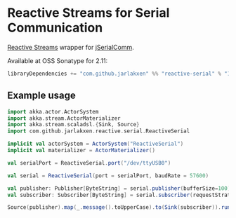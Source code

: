 # Reactive Streams for Serial Communication

[Reactive Streams](http://www.reactive-streams.org) wrapper for [jSerialComm](http://fazecast.github.io/jSerialComm/). 

Available at OSS Sonatype for 2.11:

````scala
libraryDependencies += "com.github.jarlakxen" %% "reactive-serial" % "1.2"
````

Example usage
----

```Scala
import akka.actor.ActorSystem
import akka.stream.ActorMaterializer
import akka.stream.scaladsl.{Sink, Source}
import com.github.jarlakxen.reactive.serial.ReactiveSerial

implicit val actorSystem = ActorSystem("ReactiveSerial")
implicit val materializer = ActorMaterializer()

val serialPort = ReactiveSerial.port("/dev/ttyUSB0")

val serial = ReactiveSerial(port = serialPort, baudRate = 57600)

val publisher: Publisher[ByteString] = serial.publisher(bufferSize=100)
val subscriber: Subscriber[ByteString] = serial.subscriber(requestStrategyProvider=ZeroRequestStrategy)

Source(publisher).map(_.message().toUpperCase).to(Sink(subscriber)).run()
```
